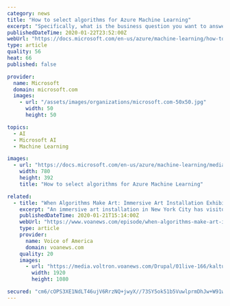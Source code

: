 ```yaml
---
category: news
title: "How to select algorithms for Azure Machine Learning"
excerpt: "Specifically, what is the business question you want to answer by learning from your past data? What are the requirements of your data science scenario? Specifically, what is the accuracy, training time, linearity, number of parameters, and number of features your solution supports? Along with guidance in the Azure Machine Learning Algorithm ..."
publishedDateTime: 2020-01-22T23:52:00Z
webUrl: "https://docs.microsoft.com/en-us/azure/machine-learning/how-to-select-algorithms"
type: article
quality: 56
heat: 66
published: false

provider:
  name: Microsoft
  domain: microsoft.com
  images:
    - url: "/assets/images/organizations/microsoft.com-50x50.jpg"
      width: 50
      height: 50

topics:
  - AI
  - Microsoft AI
  - Machine Learning

images:
  - url: "https://docs.microsoft.com/en-us/azure/machine-learning/media/how-to-select-algorithms/nonlinear-class-boundary.png"
    width: 780
    height: 392
    title: "How to select algorithms for Azure Machine Learning"

related:
  - title: "When Algorithms Make Art: Immersive Art Installation Exhibits Machine-Learning"
    excerpt: "An immersive art installation in New York City has visitors captivated. The team behind the popular attraction? It’s part human and part machine-learning algorithms. VOA’s Tina Trinh looks at what happens when artificial intelligence becomes part of the creative process"
    publishedDateTime: 2020-01-21T15:14:00Z
    webUrl: "https://www.voanews.com/episode/when-algorithms-make-art-immersive-art-installation-exhibits-machine-learning-4163451"
    type: article
    provider:
      name: Voice of America
      domain: voanews.com
    quality: 20
    images:
      - url: "https://media.voltron.voanews.com/Drupal/01live-166/kaltura-video-thumbs/1_0/1_0wxf7bh7.jpg"
        width: 1920
        height: 1080

secured: "cm6/cOPS3XE1NdLT46ujV6RrzNQ+jwyX//73SY5ok51b5VuwlprmDhJw+W91wdNUodPj24onxC7F0+ZPpDjp2/csFXNd33vjGFCEN/z66MZw+t0rXybuzA8AvO/yn+3yg0YfaAdjvncoBcyXUwSISuc2xeFzHPozmgtaWNkG83zZQcsgOtO2ZoCzy6wqV0irjmPmnx/69IIBgLlbIVxTT378vJIw3N/HdVOfAl+BilpJ2Hx6T906yimtydX7G2/GeoAgRLRscYYLnSbwqL4pT+x+k5z4HbA08ZgjiD89V8ewfgBaOpqjul8OV/n7BFZLd3X6MeoUZq6lm1HCe7sk6fxYkgQ89YK1Cd73IUJUlYSTfkGm1vyi4D66UlZGVhVsKYhcrIvvOt521oD5HhevnI5fSOntzHYXuEnXjcvfUY+To1gqtSldOCN0T6mEgVi0uQsUAd0LrS6W7fzQomTdCw==;iFldcluB8cJ6UWU+IExTLQ=="
---
```


